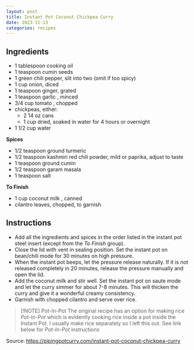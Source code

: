 ```yaml
---
layout: post
title: Instant Pot Coconut Chickpea Curry
date: 2023-11-13
categories: recipes
---
```

Ingredients
--
* 1 tablespoon cooking oil
* 1 teaspoon cumin seeds
* 1 green chili pepper, slit into two (omit if too spicy)
* 1 cup onion, diced
* 1 teaspoon ginger, grated
* 1 teaspoon garlic , minced
* 3/4 cup tomato , chopped
* chickpeas, either:
	* 2 14 oz cans
	* 1 cup dried, soaked in water for 4 hours or overnight
* 1 1/2 cup water

**Spices**
* 1/2 teaspoon ground turmeric
* 1/2 teaspoon kashmiri red chili powder, mild or paprika, adjust to taste
* 1 teaspoon ground cumin
* 1/2 teaspoon garam masala
* 1 teaspoon salt

**To Finish**
* 1 cup coconut milk , canned
* cilantro leaves, chopped, to garnish

Instructions
--
* Add all the ingredients and spices in the order listed in the instant pot steel insert (except from the _To Finish_ group).
* Close the lid with vent in sealing position. Set the instant pot on bean/chili mode for 30 minutes on high pressure.
* When the instant pot beeps, let the pressure release naturally. If it is not released completely in 20 minutes, release the pressure manually and open the lid.
* Add the coconut milk and stir well. Set the instant pot on saute mode and let the curry simmer for about 7-8 minutes. This will thicken the curry and give it a wonderful creamy consistency.
* Garnish with chopped cilantro and serve over rice.


> [!NOTE] Pot-In-Pot
> The original recipe has an option for making rice _Pot-In-Pot_ which is evidently cooking rice inside a pot inside the Instant Pot. 
> I usually make rice separately so I left this out.
> See link below for _Pot-In-Pot_ instructions


Source: https://pipingpotcurry.com/instant-pot-coconut-chickpea-curry